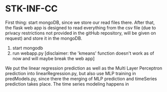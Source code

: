 # STK-INF-CC

First thing: start mongoDB, since we store our read files there. After that, the flask web app is designed to read everything from the csv file (due to privacy restrictions not provided in the gitHub repository, will be given on request) and store it in the mongoDB.

1) start mongodb
2) run webapp.py [disclaimer: the 'kmeans' function doesn't work as of now and will maybe break the web app]

We put the linear regression prediction as well as the Multi Layer Perceptron prediction into linearRegression.py, but also use MLP training in predModels.py, since there the merging of MLP prediction and timeSeries prediction takes place.
The time series modeling happens in

